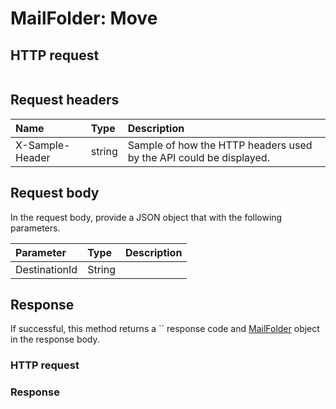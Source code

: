 # MailFolder: Move


## HTTP request
```http

```
## Request headers
| Name       | Type | Description|
|:-----------|:------|:----------|
| X-Sample-Header  | string  | Sample of how the HTTP headers used by the API could be displayed.|

## Request body
In the request body, provide a JSON object that with the following parameters.

| Parameter	   | Type	|Description|
|:---------------|:--------|:-----------|
|DestinationId|String||

## Response
If successful, this method returns a `` response code and [MailFolder](../resources/mailfolder.md) object in the response body.
### HTTP request
### Response
